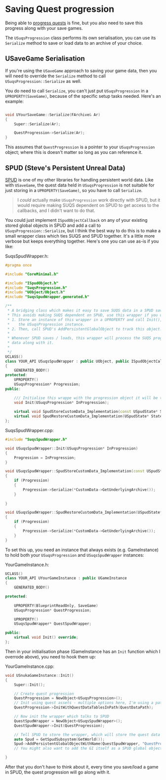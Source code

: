 # Saving Quest progression

Being able to [progress quests](Progression.md) is fine, but you also need to
save this progress along with your save games.

The `USuqsProgression` class performs its own serialisation, you can use its
`Serialize` method to save or load data to an archive of your choice.

## USaveGame Serialisation

If you're using the `USaveGame` approach to saving your game data, then you will
need to override the `Serialize` method to call `USuqsProgression::Serialize` as
well. 

You do need to call `Serialize`, you can't just put `USuqsProgression` in a
`UPROPERTY(SaveGame)`, because of the specific setup tasks needed. Here's an
example:

```c++

void UYourSaveGame::Serialize(FArchive& Ar)
{
    Super::Serialize(Ar);

    QuestProgression->Serialize(Ar);
}

```

This assumes that `QuestProgression` is a pointer to your `USuqsProgression`
object; where this is doesn't matter so long as you can reference it.

## SPUD (Steve's Persistent Unreal Data)

[SPUD](https://github.com/sinbad/SPUD) is one of my other libraries for handling
persistent world data. Like with `USaveGame`, the quest data held in 
`USuqsProgression` is not suitable for just storing in a `UPROPERTY(SaveGame)`,
so you have to call `Serialize`.

> I *could* actually make `USuqsProgression` work directly with SPUD, but it
> would require making SUQS dependent on SPUD to get access to the callbacks, 
> and I didn't want to do that.

You could just implement `ISpudObjectCallback` on any of your existing stored
global objects in SPUD and add a call to `USuqsProgression::Serialize`, but
I think the best way to do this is to make a small wrapper class which ties SUQS and SPUD
together. It's a little more verbose but keeps everything together. Here's
one you can use as-is if you like:

SuqsSpudWrapper.h:
```c++
#pragma once

#include "CoreMinimal.h"

#include "ISpudObject.h"
#include "SuqsProgression.h"
#include "UObject/Object.h"
#include "SuqsSpudWrapper.generated.h"

/**
 * A bridging class which makes it easy to save SUQS data in a SPUD save game.
 * This avoids making SUQS dependent on SPUD, use this wrapper if you use both.
 * 1. Store an instance of this wrapper in a UPROPERTY and call Init(), passing 
 *    the USuqsProgression instance.
 * 2. Then, call SPUD's AddPersistentGlobalObject to track this object. 
 *
 * Whenever SPUD saves / loads, this wrapper will process the SUQS progression 
 * data along with it.
 * 
 */
UCLASS()
class YOUR_API USuqsSpudWrapper : public UObject, public ISpudObjectCallback
{
	GENERATED_BODY()
protected:
	UPROPERTY()
	USuqsProgression* Progression;
public:

	/// Initialise this wrappe with the progression object it will be tracking.
	void Init(USuqsProgression* InProgression);
	
	virtual void SpudStoreCustomData_Implementation(const USpudState* State, USpudStateCustomData* CustomData) override;
	virtual void SpudRestoreCustomData_Implementation(USpudState* State, USpudStateCustomData* CustomData) override;
};
```
SuqsSpudWrapper.cpp:
```c++
#include "SuqsSpudWrapper.h"

void USuqsSpudWrapper::Init(USuqsProgression* InProgression)
{
	Progression = InProgression;
}

void USuqsSpudWrapper::SpudStoreCustomData_Implementation(const USpudState* State, USpudStateCustomData* CustomData)
{
	if (Progression)
	{
		Progression->Serialize(*CustomData->GetUnderlyingArchive());
	}
	
}

void USuqsSpudWrapper::SpudRestoreCustomData_Implementation(USpudState* State, USpudStateCustomData* CustomData)
{
	if (Progression)
	{
		Progression->Serialize(*CustomData->GetUnderlyingArchive());
	}
}

```

To set this up, you need an instance that always exists (e.g. GameInstance) to 
hold both your `USuqsProgression` and `USuqsSpudWrapper` instances:

YourGameInstance.h:
```c++
UCLASS()
class YOUR_API UYourGameInstance : public UGameInstance
{
	GENERATED_BODY()

protected:
	
	UPROPERTY(BlueprintReadOnly, SaveGame)
	USuqsProgression* QuestProgression;

	UPROPERTY()
	USuqsSpudWrapper* QuestSpudWrapper;

public:
	virtual void Init() override;
};
```

Then in your initialisation phase (GameInstance has an `Init` function which I
overrode above), you need to hook them up:

YourGameInstance.cpp:
```c++
void USnukaGameInstance::Init()
{
	Super::Init();

    // Create quest progression
	QuestProgression = NewObject<USuqsProgression>();
    // Init using quest assets - multiple options here, I'm using a path
	QuestProgression->InitWithQuestDataTablesInPath(QuestDataPath);

    // Now init the wrapper which talks to SPUD
	QuestSpudWrapper = NewObject<USuqsSpudWrapper>();
	QuestSpudWrapper->Init(QuestProgression);

    // Tell SPUD to store the wrapper, which will store the quest data too
	auto Spud = GetSpudSubsystem(GetWorld()); 
	Spud->AddPersistentGlobalObjectWithName(QuestSpudWrapper, "QuestProgression");
    // You might also want to add the GI itself as a SPUD global object ofc

}
```

After that you don't have to think about it, every time you save/load a game in 
SPUD, the quest progression will go along with it.